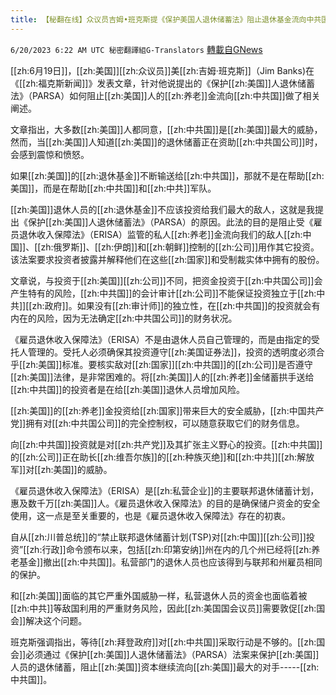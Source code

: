 ```yaml
---
title: 【秘翻在线】众议员吉姆•班克斯提《保护美国人退休储蓄法》阻止退休基金流向中共国
---
```

`6/20/2023 6:22 AM UTC 秘密翻譯組G-Translators` [轉載自GNews](https://gnews.org/articles/1396680)

[[zh:6月19日]]，[[zh:美国]][[zh:众议员]]美[[zh:吉姆·班克斯]]（Jim Banks)在《[[zh:福克斯新闻]]》发表文章，针对他说提出的《保护[[zh:美国]]人退休储蓄法》（PARSA）如何阻止[[zh:美国]]人的[[zh:养老]]金流向[[zh:中共国]]做了相关阐述。

文章指出，大多数[[zh:美国]]人都同意，[[zh:中共国]]是[[zh:美国]]最大的威胁，然而，当[[zh:美国]]人知道[[zh:美国]]的退休储蓄正在资助[[zh:中共国公司]]时，会感到震惊和愤怒。

如果[[zh:美国]]的[[zh:退休基金]]不断输送给[[zh:中共国]]，那就不是在帮助[[zh:美国]]，而是在帮助[[zh:中共国]]和[[zh:中共]]军队。

[[zh:美国]]退休人员的[[zh:退休基金]]不应该投资给我们最大的敌人，这就是我提出《保护[[zh:美国]]人退休储蓄法》（PARSA）的原因。此法的目的是阻止受《雇员退休收入保障法》（ERISA）监管的私人[[zh:养老]]金流向我们的敌人[[zh:中国]]、[[zh:俄罗斯]]、[[zh:伊朗]]和[[zh:朝鲜]]控制的[[zh:公司]]用作其它投资。该法案要求投资者披露并解释他们在这些[[zh:国家]]和受制裁实体中拥有的股份。

文章说，与投资于[[zh:美国]][[zh:公司]]不同，把资金投资于[[zh:中共国公司]]会产生特有的风险，[[zh:中共国]]的会计审计[[zh:公司]]不能保证投资独立于[[zh:中共]][[zh:政府]]。如果没有[[zh:审计师]]的独立性，在[[zh:中共国]]的投资就会有内在的风险，因为无法确定[[zh:中共国公司]]的财务状况。

《雇员退休收入保障法》（ERISA）不是由退休人员自己管理的，而是由指定的受托人管理的。受托人必须确保其投资遵守[[zh:美国证券法]]，投资的透明度必须合乎[[zh:美国]]标准。要核实敌对[[zh:国家]][[zh:中共国]]的[[zh:公司]]是否遵守[[zh:美国]]法律，是非常困难的。将[[zh:美国]]人的[[zh:养老]]金储蓄拱手送给[[zh:中共国]]的投资者是在给[[zh:美国]]退休人员增加风险。 

[[zh:美国]]的[[zh:养老]]金投资给[[zh:国家]]带来巨大的安全威胁，[[zh:中国共产党]]拥有对[[zh:中共国公司]]的完全控制权，可以随意获取它们的财务信息。

向[[zh:中共国]]投资就是对[[zh:共产党]]及其扩张主义野心的投资。[[zh:中共国]]的[[zh:公司]]正在助长[[zh:维吾尔族]]的[[zh:种族灭绝]]和[[zh:中共]][[zh:解放军]]对[[zh:美国]]的威胁。

《雇员退休收入保障法》（ERISA）是[[zh:私营企业]]的主要联邦退休储蓄计划，惠及数千万[[zh:美国]]人。《雇员退休收入保障法》的目的是确保储户资金的安全使用，这一点是至关重要的，也是《雇员退休收入保障法》存在的初衷。

自从[[zh:川普总统]]的“禁止联邦退休储蓄计划(TSP)对[[zh:中国]][[zh:公司]]投资”[[zh:行政]]命令颁布以来，包括[[zh:印第安纳]]州在内的几个州已经将[[zh:养老基金]]撤出[[zh:中共国]]。私营部门的退休人员也应该得到与联邦和州雇员相同的保护。

和[[zh:美国]]面临的其它严重外国威胁一样，私营退休人员的资金也面临着被[[zh:中共]]等敌国利用的严重财务风险，因此[[zh:美国国会议员]]需要敦促[[zh:国会]]解决这个问题。

班克斯强调指出，等待[[zh:拜登政府]]对[[zh:中共国]]采取行动是不够的。[[zh:国会]]必须通过《保护[[zh:美国]]人退休储蓄法》（PARSA）法案来保护[[zh:美国]]人员的退休储蓄，阻止[[zh:美国]]资本继续流向[[zh:美国]]最大的对手\-----[[zh:中共国]]。
